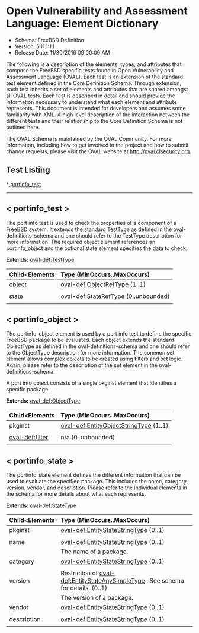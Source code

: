 # Open Vulnerability and Assessment Language: Element Dictionary

* Schema: FreeBSD Definition  
* Version: 5.11.1:1.1  
* Release Date: 11/30/2016 09:00:00 AM

The following is a description of the elements, types, and attributes that compose the FreeBSD specific tests found in Open Vulnerability and Assessment Language (OVAL). Each test is an extension of the standard test element defined in the Core Definition Schema. Through extension, each test inherits a set of elements and attributes that are shared amongst all OVAL tests. Each test is described in detail and should provide the information necessary to understand what each element and attribute represents. This document is intended for developers and assumes some familiarity with XML. A high level description of the interaction between the different tests and their relationship to the Core Definition Schema is not outlined here.

The OVAL Schema is maintained by the OVAL Community. For more information, including how to get involved in the project and how to submit change requests, please visit the OVAL website at http://oval.cisecurity.org.

## Test Listing

 *[ portinfo_test ](#portinfo_test)  
  
______________
  
## <a name="portinfo_test"></a>< portinfo_test >

The port info test is used to check the properties of a component of a FreeBSD system. It extends the standard TestType as defined in the oval-definitions-schema and one should refer to the TestType description for more information. The required object element references an portinfo_object and the optional state element specifies the data to check.

**Extends:** [oval-def:TestType](oval-definitions-schema.md#TestType) 

| Child<Elements | Type (MinOccurs..MaxOccurs) |  
|:-------------- |:--------------------------- |  
| object | [oval-def:ObjectRefType](oval-definitions-schema.md#ObjectRefType)  (1..1) |  
|||  
| state | [oval-def:StateRefType](oval-definitions-schema.md#StateRefType)  (0..unbounded) |  
|||  
  
## <a name="portinfo_object"></a>< portinfo_object >

The portinfo_object element is used by a port info test to define the specific FreeBSD package to be evaluated. Each object extends the standard ObjectType as defined in the oval-definitions-schema and one should refer to the ObjectType description for more information. The common set element allows complex objects to be created using filters and set logic. Again, please refer to the description of the set element in the oval-definitions-schema.

A port info object consists of a single pkginst element that identifies a specific package.

**Extends:** [oval-def:ObjectType](oval-definitions-schema.md#ObjectType) 

| Child<Elements | Type (MinOccurs..MaxOccurs) |  
|:-------------- |:--------------------------- |  
| pkginst | [oval-def:EntityObjectStringType](oval-definitions-schema.md#EntityObjectStringType)  (1..1) |  
||<div></div>|  
| [oval-def:filter](oval-definitions-schema.md#filter)  | n/a (0..unbounded) |  
|||  
  
## <a name="portinfo_state"></a>< portinfo_state >

The portinfo_state element defines the different information that can be used to evaluate the specified package. This includes the name, category, version, vendor, and description. Please refer to the individual elements in the schema for more details about what each represents.

**Extends:** [oval-def:StateType](oval-definitions-schema.md#StateType) 

| Child<Elements | Type (MinOccurs..MaxOccurs) |  
|:-------------- |:--------------------------- |  
| pkginst | [oval-def:EntityStateStringType](oval-definitions-schema.md#EntityStateStringType)  (0..1) |  
||<div></div>|  
| name | [oval-def:EntityStateStringType](oval-definitions-schema.md#EntityStateStringType)  (0..1) |  
||<div>The name of a package.</div>|  
| category | [oval-def:EntityStateStringType](oval-definitions-schema.md#EntityStateStringType)  (0..1) |  
||<div></div>|  
| version | Restriction of [oval-def:EntityStateAnySimpleType](oval-definitions-schema.md#EntityStateAnySimpleType) . See schema for details. (0..1) |  
||<div>The version of a package.</div>|  
| vendor | [oval-def:EntityStateStringType](oval-definitions-schema.md#EntityStateStringType)  (0..1) |  
||<div></div>|  
| description | [oval-def:EntityStateStringType](oval-definitions-schema.md#EntityStateStringType)  (0..1) |  
||<div></div>|  
  
